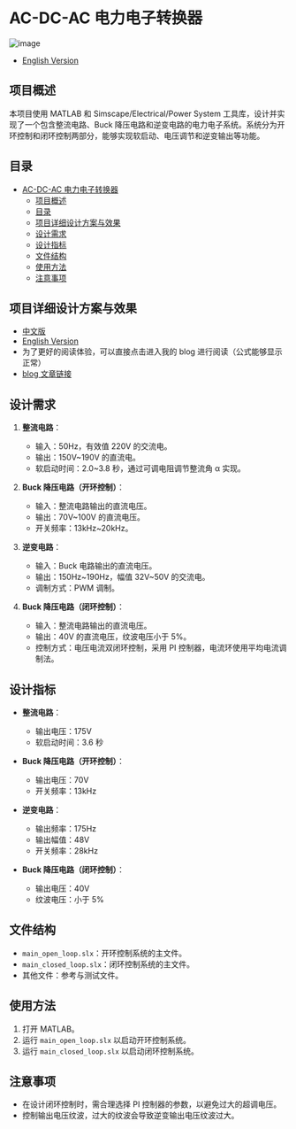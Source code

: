 # AC-DC-AC 电力电子转换器

![image](https://github.com/user-attachments/assets/a8b3930d-05df-4d59-99c5-854ce7bd32b8)

- [English Version](./README.md)

## 项目概述

本项目使用 MATLAB 和 Simscape/Electrical/Power System 工具库，设计并实现了一个包含整流电路、Buck 降压电路和逆变电路的电力电子系统。系统分为开环控制和闭环控制两部分，能够实现软启动、电压调节和逆变输出等功能。

## 目录

- [AC-DC-AC 电力电子转换器](#ac-dc-ac-电力电子转换器)
  - [项目概述](#项目概述)
  - [目录](#目录)
  - [项目详细设计方案与效果](#项目详细设计方案与效果)
  - [设计需求](#设计需求)
  - [设计指标](#设计指标)
  - [文件结构](#文件结构)
  - [使用方法](#使用方法)
  - [注意事项](#注意事项)

## 项目详细设计方案与效果

- [中文版](./Design_CN.md)
- [English Version](./Design_EN.md)
- 为了更好的阅读体验，可以直接点击进入我的 blog 进行阅读（公式能够显示正常）
- [blog 文章链接](https://scolenchris.top/posts/c261a60c.html)

## 设计需求

1. **整流电路**：
   - 输入：50Hz，有效值 220V 的交流电。
   - 输出：150V~190V 的直流电。
   - 软启动时间：2.0~3.8 秒，通过可调电阻调节整流角 α 实现。
2. **Buck 降压电路（开环控制）**：

   - 输入：整流电路输出的直流电压。
   - 输出：70V~100V 的直流电压。
   - 开关频率：13kHz~20kHz。

3. **逆变电路**：

   - 输入：Buck 电路输出的直流电压。
   - 输出：150Hz~190Hz，幅值 32V~50V 的交流电。
   - 调制方式：PWM 调制。

4. **Buck 降压电路（闭环控制）**：
   - 输入：整流电路输出的直流电压。
   - 输出：40V 的直流电压，纹波电压小于 5%。
   - 控制方式：电压电流双闭环控制，采用 PI 控制器，电流环使用平均电流调制法。

## 设计指标

- **整流电路**：

  - 输出电压：175V
  - 软启动时间：3.6 秒

- **Buck 降压电路（开环控制）**：

  - 输出电压：70V
  - 开关频率：13kHz

- **逆变电路**：

  - 输出频率：175Hz
  - 输出幅值：48V
  - 开关频率：28kHz

- **Buck 降压电路（闭环控制）**：
  - 输出电压：40V
  - 纹波电压：小于 5%

## 文件结构

- `main_open_loop.slx`：开环控制系统的主文件。
- `main_closed_loop.slx`：闭环控制系统的主文件。
- 其他文件：参考与测试文件。

## 使用方法

1. 打开 MATLAB。
2. 运行 `main_open_loop.slx` 以启动开环控制系统。
3. 运行 `main_closed_loop.slx` 以启动闭环控制系统。

## 注意事项

- 在设计闭环控制时，需合理选择 PI 控制器的参数，以避免过大的超调电压。
- 控制输出电压纹波，过大的纹波会导致逆变输出电压纹波过大。
